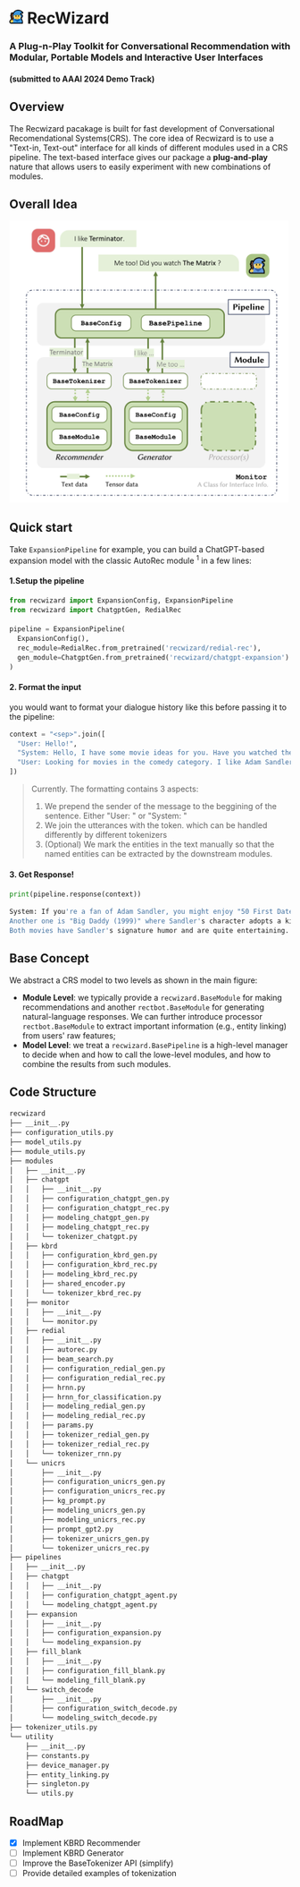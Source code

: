 # <img src="server/recwizard.png" alt="recwizard logo" width="25"/> RecWizard
### A Plug-n-Play Toolkit for Conversational Recommendation with Modular, Portable Models and Interactive User Interfaces

#### (submitted to AAAI 2024 Demo Track)

## Overview

The Recwizard pacakage is built for fast development of Conversational Recomendational Systems(CRS).
The core idea of Recwizard is to use a "Text-in, Text-out" interface for all kinds of different modules
used in a CRS pipeline. The text-based interface gives our package a **plug-and-play** nature that allows users to
easily experiment with new combinations of modules.

## Overall Idea
<img src="pipeline.png" alt="pipeline" width="500"/> 

## Quick start

Take `ExpansionPipeline` for example, you can build a ChatGPT-based expansion model with the classic AutoRec module
<sup>1</sup> in a few lines:

#### 1.Setup the pipeline

```python
from recwizard import ExpansionConfig, ExpansionPipeline
from recwizard import ChatgptGen, RedialRec

pipeline = ExpansionPipeline(
  ExpansionConfig(),
  rec_module=RedialRec.from_pretrained('recwizard/redial-rec'),
  gen_module=ChatgptGen.from_pretrained('recwizard/chatgpt-expansion')
)

```

#### 2. Format the input

you would want to format your dialogue history like this before passing it to the pipeline:

```python
context = "<sep>".join([
  "User: Hello!",
  "System: Hello, I have some movie ideas for you. Have you watched the movie <entity>Forever My Girl (2018)</entity> ?",
  "User: Looking for movies in the comedy category. I like Adam Sandler movies like <entity>Billy Madison (1995)</entity> Oh no is that good?"
])
```

> Currently. The formatting contains 3 aspects:
> 1. We prepend the sender of the message to the beggining of the sentence. Either "User: " or "System: "
> 2. We join the utterances with the <sep> token. which can be handled differently by different tokenizers
> 3. (Optional) We mark the entities in the text manually so that the named entities can be extracted by the downstream
     modules.

#### 3. Get Response!

```python
print(pipeline.response(context))
```

```bash
System: If you're a fan of Adam Sandler, you might enjoy "50 First Dates (2004)" which is a romantic comedy featuring him and Drew Barrymore. 
Another one is "Big Daddy (1999)" where Sandler's character adopts a kid to impress his girlfriend, but things don't go as planned. 
Both movies have Sandler's signature humor and are quite entertaining.
```


## Base Concept

We abstract a CRS model to two levels as shown in the main figure:

- **Module Level**: we typically provide a `recwizard.BaseModule` for making recommendations and
  another `rectbot.BaseModule` for generating natural-language responses.
  We can further introduce processor `rectbot.BaseModule` to extract important information (e.g., entity linking) from
  users' raw features;
- **Model Level**: we treat a `recwizard.BasePipeline` is a high-level manager to decide when and how to call the
  lowe-level modules, and how to combine the results from such modules.


## Code Structure

```bash
recwizard
├── __init__.py
├── configuration_utils.py
├── model_utils.py
├── module_utils.py
├── modules
│   ├── __init__.py
│   ├── chatgpt
│   │   ├── __init__.py
│   │   ├── configuration_chatgpt_gen.py
│   │   ├── configuration_chatgpt_rec.py
│   │   ├── modeling_chatgpt_gen.py
│   │   ├── modeling_chatgpt_rec.py
│   │   └── tokenizer_chatgpt.py
│   ├── kbrd
│   │   ├── configuration_kbrd_gen.py
│   │   ├── configuration_kbrd_rec.py
│   │   ├── modeling_kbrd_rec.py
│   │   ├── shared_encoder.py
│   │   └── tokenizer_kbrd_rec.py
│   ├── monitor
│   │   ├── __init__.py
│   │   └── monitor.py
│   ├── redial
│   │   ├── __init__.py
│   │   ├── autorec.py
│   │   ├── beam_search.py
│   │   ├── configuration_redial_gen.py
│   │   ├── configuration_redial_rec.py
│   │   ├── hrnn.py
│   │   ├── hrnn_for_classification.py
│   │   ├── modeling_redial_gen.py
│   │   ├── modeling_redial_rec.py
│   │   ├── params.py
│   │   ├── tokenizer_redial_gen.py
│   │   ├── tokenizer_redial_rec.py
│   │   └── tokenizer_rnn.py
│   └── unicrs
│       ├── __init__.py
│       ├── configuration_unicrs_gen.py
│       ├── configuration_unicrs_rec.py
│       ├── kg_prompt.py
│       ├── modeling_unicrs_gen.py
│       ├── modeling_unicrs_rec.py
│       ├── prompt_gpt2.py
│       ├── tokenizer_unicrs_gen.py
│       └── tokenizer_unicrs_rec.py
├── pipelines
│   ├── __init__.py
│   ├── chatgpt
│   │   ├── __init__.py
│   │   ├── configuration_chatgpt_agent.py
│   │   └── modeling_chatgpt_agent.py
│   ├── expansion
│   │   ├── __init__.py
│   │   ├── configuration_expansion.py
│   │   └── modeling_expansion.py
│   ├── fill_blank
│   │   ├── __init__.py
│   │   ├── configuration_fill_blank.py
│   │   └── modeling_fill_blank.py
│   └── switch_decode
│       ├── __init__.py
│       ├── configuration_switch_decode.py
│       └── modeling_switch_decode.py
├── tokenizer_utils.py
└── utility
    ├── __init__.py
    ├── constants.py
    ├── device_manager.py
    ├── entity_linking.py
    ├── singleton.py
    └── utils.py

```

## RoadMap
- [x] Implement KBRD Recommender
- [ ] Implement KBRD Generator
- [ ] Improve the BaseTokenizer API (simplify)
- [ ] Provide detailed examples of tokenization
